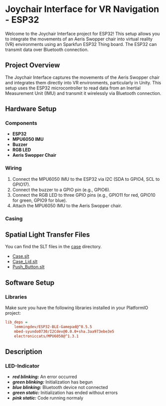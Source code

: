 # Joychair Interface for VR Navigation - ESP32

Welcome to the Joychair Interface project for ESP32! This setup allows you to integrate the movements of an Aeris Swopper chair into virtual reality (VR) environments using an Sparkfun ESP32 Thing board. The ESP32 can transmit data over Bluetooth connection.

## Project Overview

The Joychair Interface captures the movements of the Aeris Swopper chair and integrates them directly into VR environments, particularly in Unity. This setup uses the ESP32 microcontroller to read data from an Inertial Measurement Unit (IMU) and transmit it wirelessly via Bluetooth connection.

## Hardware Setup

### Components
- **ESP32**
- **MPU6050 IMU**
- **Buzzer**
- **RGB LED**
- **Aeris Swopper Chair**

### Wiring
1. Connect the MPU6050 IMU to the ESP32 via I2C (SDA to GPIO4, SCL to GPIO17).
2. Connect the buzzer to a GPIO pin (e.g., GPIO6).
3. Connect the RGB LED to three GPIO pins (e.g., GPIO11 for red, GPIO10 for green, GPIO9 for blue).
4. Attach the MPU6050 IMU to the Aeris Swopper chair.

### Casing
## Spatial Light Transfer Files

You can find the SLT files in the [case](./case) directory.

- [Case.slt](./case/case.STL)
- [Case_Lid.slt](./case/case_lid.STL)
- [Push_Button.slt](./case/push_button.STL)
  
## Software Setup

### Libraries
Make sure you have the following libraries installed in your PlatformIO project:

```ini
lib_deps = 
    lemmingdev/ESP32-BLE-Gamepad@^0.5.5
    mbed-syundo0730/I2Cdev@0.0.0+sha.3aa973ebe3e5
    electroniccats/MPU6050@^1.3.1
```
## Description

### LED-Indicator
- ***red blinking:*** An error occurred
- ***green blinking:*** Initialization has begun
- ***blue blinking:*** Bluetooth device not connected
- ***green static:*** Initialization has ended without errors
- ***pink static:*** Code running normaly

